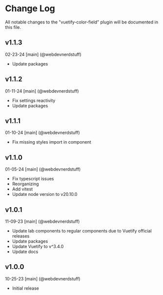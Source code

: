 # Change Log
All notable changes to the "vuetify-color-field" plugin will be documented in this file.

## v1.1.3
02-23-24
[main] (@webdevnerdstuff)
* Update packages

## v1.1.2
01-11-24
[main] (@webdevnerdstuff)
* Fix settings reactivity
* Update packages

## v1.1.1
01-10-24
[main] (@webdevnerdstuff)
* Fix missing styles import in component

## v1.1.0
01-05-24
[main] (@webdevnerdstuff)
* Fix typescript issues
* Reorganizing
* Add vitest
* Update node version to v20.10.0

## v1.0.1
11-09-23
[main] (@webdevnerdstuff)
* Update lab components to regular components due to Vuetify official releases
* Update packages
* Update Vuetify to v^3.4.0
* Update docs

## v1.0.0
10-25-23
[main] (@webdevnerdstuff)
* Initial release
